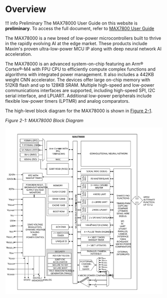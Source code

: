 # Overview

!!! info Preliminary
    The MAX78000 User Guide on this website is **preliminary**. To access the full document, refer to [MAX7800 User Guide](https://www.analog.com/media/en/technical-documentation/user-guides/max78000-user-guide.pdf) 

The MAX78000 is a new breed of low-power microcontrollers built to thrive in the rapidly evolving AI at the edge market. These products include Maxim's proven ultra-low-power MCU IP along with deep neural network AI acceleration.

The MAX78000 is an advanced system-on-chip featuring an Arm® Cortex®-M4 with FPU CPU to efficiently compute complex functions and algorithms with integrated power management. It also includes a 442KB weight CNN accelerator. The devices offer large on-chip memory with 512KB flash and up to 128KB SRAM. Multiple high-speed and low-power communications interfaces are supported, including high-speed SPI, I2C serial interface, and LPUART. Additional low-power peripherals include flexible low-power timers (LPTMR) and analog comparators.

The high-level block diagram for the MAX78000 is shown in [Figure 2-1](#figure2-1).

*Figure 2-1: MAX78000 Block Diagram*
<a name="figure2-1"></a>

![Figure 2-1](assets/images/MAX78000-block-diagram.svg)
